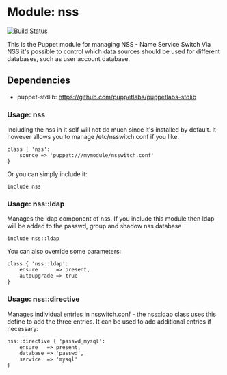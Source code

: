 # Module: nss
[![Build Status](https://travis-ci.org/jlyheden/puppet-nss.png?branch=master)](https://travis-ci.org/jlyheden/puppet-nss)

This is the Puppet module for managing NSS - Name Service Switch
Via NSS it's possible to control which data sources should be used
for different databases, such as user account database.

## Dependencies

* puppet-stdlib: https://github.com/puppetlabs/puppetlabs-stdlib

### Usage: nss

Including the nss in it self will not do much since it's installed
by default. It however allows you to manage /etc/nsswitch.conf if
you like.

	class { 'nss':
		source => 'puppet:///mymodule/nsswitch.conf'
	}

Or you can simply include it:

	include nss


### Usage: nss::ldap

Manages the ldap component of nss. If you include this module
then ldap will be added to the passwd, group and shadow nss
database

	include nss::ldap

You can also override some parameters:

	class { 'nss::ldap':
		ensure      => present,
		autoupgrade => true
	}

### Usage: nss::directive

Manages individual entries in nsswitch.conf - the nss::ldap class
uses this define to add the three entries. It can be used to add
additional entries if necessary:

	nss::directive { 'passwd_mysql':
		ensure   => present,
		database => 'passwd',
		service  => 'mysql'
	}

